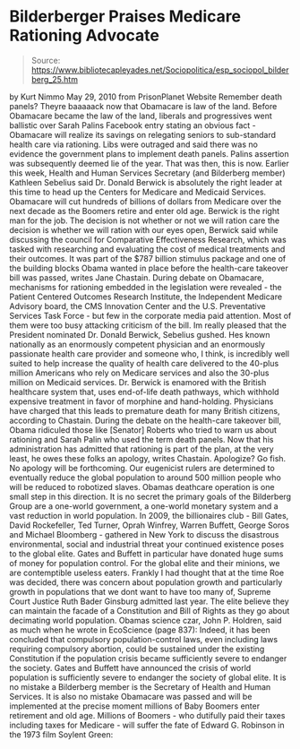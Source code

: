 # Bilderberger Praises Medicare Rationing Advocate

> Source: https://www.bibliotecapleyades.net/Sociopolitica/esp_sociopol_bilderberg_25.htm

by Kurt Nimmo
May 29, 2010
from
PrisonPlanet Website
Remember death panels?
Theyre baaaaack now that
Obamacare is law of the land.
Before Obamacare became the law of the land, liberals and progressives
went ballistic over Sarah Palins Facebook entry stating an obvious fact -
Obamacare will realize its savings on relegating seniors to sub-standard
health care via rationing.
Libs were outraged and said there was no evidence
the government plans to implement death panels.
Palins assertion was
subsequently deemed lie of the year.
That was then, this is now.
Earlier this week, Health and Human Services
Secretary (and Bilderberg member)
Kathleen Sebelius said Dr.
Donald Berwick
is absolutely the right leader at this time to head up the Centers for
Medicare and Medicaid Services. Obamacare will cut hundreds of billions of
dollars from Medicare over the next decade as the Boomers retire and enter
old age.
Berwick is the right man for the job.
The decision is not whether or not we
will ration care the decision is whether we will ration with our eyes
open, Berwick said while discussing the council for Comparative
Effectiveness Research, which was tasked with researching and evaluating the
cost of medical treatments and their outcomes.
It was part of the $787
billion stimulus package and one of the building blocks
Obama wanted in
place before the health-care takeover bill was passed, writes Jane Chastain.
During debate on Obamacare, mechanisms for rationing embedded in the
legislation were revealed - the Patient Centered Outcomes Research
Institute, the Independent Medicare Advisory board, the CMS Innovation
Center and the U.S. Preventative Services Task Force - but few in the
corporate media paid attention.
Most of them were too busy attacking
criticism of the bill.
Im really pleased that the President nominated Dr. Donald Berwick,
Sebelius gushed.
Hes known nationally as an enormously competent physician
and an enormously passionate health care provider and someone who, I think,
is incredibly well suited to help increase the quality of health care
delivered to the 40-plus million Americans who rely on Medicare services and
also the 30-plus million on Medicaid services.
Dr. Berwick is enamored with the British healthcare system that,
uses
end-of-life death pathways, which withhold expensive treatment in favor of
morphine and hand-holding. Physicians have charged that this leads to
premature death for many British citizens, according to Chastain.
During the debate on the health-care takeover bill, Obama ridiculed those
like [Senator] Roberts who tried to warn us about rationing and Sarah Palin
who used the term death panels. Now that his administration has admitted
that rationing is part of the plan, at the very least, he owes these folks
an apology, writes Chastain.
Apologize? Go fish. No apology will be forthcoming.
Our eugenicist rulers
are determined to eventually
reduce the global population to around 500
million people who will be reduced to robotized slaves. Obamas
deathcare
operation is one small step in this direction.
It is no secret the primary goals of the
Bilderberg Group are a one-world
government, a one-world monetary system and a vast reduction in world
population. In 2009, the billionaires club -
Bill Gates,
David
Rockefeller, Ted Turner, Oprah Winfrey, Warren Buffett,
George Soros and
Michael Bloomberg - gathered in New York to discuss the disastrous
environmental, social and industrial threat your continued existence poses
to the global elite.
Gates and Buffett in particular have donated huge sums
of money for population control.
For
the global elite and their minions, we are contemptible
useless eaters.
Frankly I had thought that at the time Roe was decided, there was concern
about population growth and particularly growth in populations that we dont
want to have too many of, Supreme Court Justice Ruth Bader Ginsburg
admitted last year.
The elite believe they can maintain the facade of a Constitution and Bill of
Rights as they go about decimating world population.
Obamas science czar,
John P. Holdren, said as much when he wrote in EcoScience (page 837):
Indeed, it has been concluded that compulsory population-control laws, even
including laws requiring compulsory abortion, could be sustained under the
existing Constitution if the population crisis became sufficiently severe to
endanger the society.
Gates and Buffett have announced the crisis of world population is
sufficiently severe to endanger the society of global elite.
It is no mistake a Bilderberg member is the Secretary of Health and Human
Services. It is also no mistake Obamacare was passed and will be implemented
at the precise moment millions of Baby Boomers enter retirement and old age.
Millions of Boomers - who dutifully paid their taxes including taxes for
Medicare - will suffer the fate of Edward G. Robinson in the 1973 film Soylent Green:
